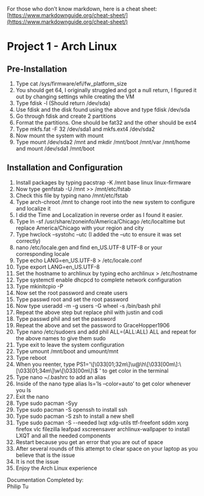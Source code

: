 For those who don’t know markdown, here is a cheat sheet: [https://www.markdownguide.org/cheat-sheet/](https://www.markdownguide.org/cheat-sheet/)

# 

# Project 1 \- Arch Linux

## **Pre-Installation**

1. Type cat /sys/firmware/efi/fw\_platform\_size  
2. You should get 64, I originally struggled and got a null return, I figured it out by changing settings while creating the VM  
3. Type fdisk \-l (Should return /dev/sda)  
4. Use fdisk and the disk found using the above and type fdisk /dev/sda  
5. Go through fdisk and create 2 partitions  
6. Format the partitions. One should be fat32 and the other should be ext4  
7. Type mkfs.fat \-F 32 /dev/sda1 and mkfs.ext4 /dev/sda2  
8. Now mount the system with mount  
9. Type mount /dev/sda2 /mnt and mkdir /mnt/boot /mnt/var /mnt/home and mount /dev/sda1 /mnt/boot

## **Installation and Configuration**

1. Install packages by typing pacstrap \-K /mnt base linux linux-firmware  
2. Now type genfstab \-U /mnt \>\> /mnt/etc/fstab  
3. Check this file by typing nano /mnt/etc/fstab  
4. Type arch-chroot /mnt to change root into the new system to configure and localize it  
5. I did the Time and Localization in reverse order as I found it easier.  
6. Type ln \-sf /usr/share/zoneinfo/America/Chicago /etc/localtime but replace America/Chicago with your region and city  
7. Type hwclock –systohc –utc (I added the –utc to ensure it was set correctly)  
8.  nano /etc/locale.gen and find en\_US.UTF-8 UTF-8 or your corresponding locale  
9. Type echo LANG=en\_US.UTF-8 \> /etc/locale.conf  
10. Type export LANG=en\_US.UTF-8  
11. Set the hostname to archlinux by typing echo archlinux \> /etc/hostname  
12. Type systemctl enable dhcpcd to complete network configuration  
13. Type mkinitcpio \-P  
14. Now set the root password and create users  
15. Type passwd root and set the root password  
16. Now type useradd \-m \-g users \-G wheel \-s /bin/bash phil  
17. Repeat the above step but replace phil with justin and codi  
18. Type passwd phil and set the password  
19. Repeat the above and set the password to GraceHopper1906  
20. Type nano /etc/sudoers and add phil ALL=(ALL:ALL) ALL and repeat for the above names to give them sudo  
21. Type exit to leave the system configuration  
22. Type umount /mnt/boot and umount/mnt  
23. Type reboot  
24. When you reenter, type PS1='\\\[\\033\[01;32m\\\]\\u@\\h\\\[\\033\[00m\\\]:\\\[\\033\[01;34m\\\]\\w\\\[\\033\[00m\\\]\\$ ' to get color in the terminal  
25. Type nano \~/.bashrc to add an alias  
26. Inside of the nano type alias ls=’ls –color=auto’ to get color whenever you ls  
27. Exit the nano  
28. Type sudo pacman \-Syy  
29. Type sudo pacman \-S openssh to install ssh  
30. Type sudo pacman \-S zsh to install a new shell  
31. Type sudo pacman \-S \--needed lxqt xdg-utils ttf-freefont sddm xorg firefox vlc filezilla leafpad xscreensaver archlinux-wallpaper to install LXQT and all the needed components  
32. Restart because you get an error that you are out of space  
33. After several rounds of this attempt to clear space on your laptop as you believe that is the issue  
34. It is not the issue  
35. Enjoy the Arch Linux experience

Documentation Completed by:   
Philip Tu  
